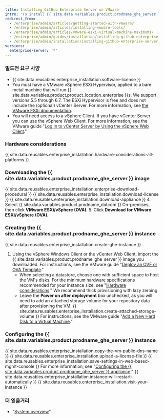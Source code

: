 ```yaml
---
title: Installing GitHub Enterprise Server on VMware
intro: 'To install {{ site.data.variables.product.prodname_ghe_server }} on VMware, you must download the VMware vSphere client, and then download and deploy the {{ site.data.variables.product.prodname_ghe_server }} software.'
redirect_from:
  - /enterprise/admin/articles/getting-started-with-vmware/
  - /enterprise/admin/articles/installing-vmware-tools/
  - /enterprise/admin/articles/vmware-esxi-virtual-machine-maximums/
  - /enterprise/admin/guides/installation/installing-github-enterprise-on-vmware/
  - /enterprise/admin/installation/installing-github-enterprise-server-on-vmware
versions:
  enterprise-server: '*'
---
```


### 빌드전 요구 사양

- {{ site.data.reusables.enterprise_installation.software-license }}
- You must have a VMware vSphere ESXi Hypervisor, applied to a bare metal machine that will run {{ site.data.variables.product.product_location_enterprise }}s. We support versions 5.5 through 6.7. The ESXi Hypervisor is free and does not include the (optional) vCenter Server. For more information, see [the VMware ESXi documentation](https://www.vmware.com/products/esxi-and-esx.html).
- You will need access to a vSphere Client. If you have vCenter Server you can use the vSphere Web Client. For more information, see the VMware guide "[Log in to vCenter Server by Using the vSphere Web Client](https://docs.vmware.com/en/VMware-vSphere/6.5/com.vmware.vsphere.install.doc/GUID-CE128B59-E236-45FF-9976-D134DADC8178.html)."

### Hardware considerations

{{ site.data.reusables.enterprise_installation.hardware-considerations-all-platforms }}

### Downloading the {{ site.data.variables.product.prodname_ghe_server }} image

{{ site.data.reusables.enterprise_installation.enterprise-download-procedural }}
{{ site.data.reusables.enterprise_installation.download-license }}
{{ site.data.reusables.enterprise_installation.download-appliance }}
4. Select {{ site.data.variables.product.prodname_dotcom }} On-premises, then click **VMware ESXi/vSphere (OVA)**.
5. Click **Download for VMware ESXi/vSphere (OVA)**.

### Creating the {{ site.data.variables.product.prodname_ghe_server }} instance

{{ site.data.reusables.enterprise_installation.create-ghe-instance }}

1. Using the vSphere Windows Client or the vCenter Web Client, import the {{ site.data.variables.product.prodname_ghe_server }} image you downloaded. For instructions, see the VMware guide "[Deploy an OVF or OVA Template](https://docs.vmware.com/en/VMware-vSphere/6.5/com.vmware.vsphere.vm_admin.doc/GUID-17BEDA21-43F6-41F4-8FB2-E01D275FE9B4.html)."
    - When selecting a datastore, choose one with sufficient space to host the VM's disks. For the minimum hardware specifications recommended for your instance size, see "[Hardware considerations](#hardware-considerations)." We recommend thick provisioning with lazy zeroing.
    - Leave the **Power on after deployment** box unchecked, as you will need to add an attached storage volume for your repository data after provisioning the VM.
{{ site.data.reusables.enterprise_installation.create-attached-storage-volume }} For instructions, see the VMware guide "[Add a New Hard Disk to a Virtual Machine](https://docs.vmware.com/en/VMware-vSphere/6.5/com.vmware.vsphere.vm_admin.doc/GUID-F4917C61-3D24-4DB9-B347-B5722A84368C.html)."

### Configuring the {{ site.data.variables.product.prodname_ghe_server }} instance

{{ site.data.reusables.enterprise_installation.copy-the-vm-public-dns-name }}
{{ site.data.reusables.enterprise_installation.upload-a-license-file }}
{{ site.data.reusables.enterprise_installation.save-settings-in-web-based-mgmt-console }} For more information, see "[Configuring the {{ site.data.variables.product.prodname_ghe_server }} appliance](/enterprise/admin/guides/installation/configuring-the-github-enterprise-server-appliance)."
{{ site.data.reusables.enterprise_installation.instance-will-restart-automatically }}
{{ site.data.reusables.enterprise_installation.visit-your-instance }}

### 더 읽을거리

 - "[System overview](/enterprise/admin/guides/installation/system-overview)"

